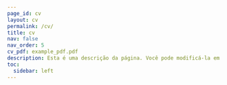 ```yaml
---
page_id: cv
layout: cv
permalink: /cv/
title: cv
nav: false
nav_order: 5
cv_pdf: example_pdf.pdf
description: Esta é uma descrição da página. Você pode modificá-la em '_pages/cv.md'. Também pode alterar ou remover o botão no topo de download de pdf.
toc:
  sidebar: left
---
```

